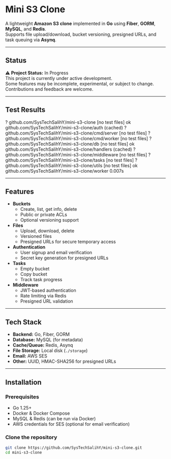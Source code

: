 # Mini S3 Clone

A lightweight **Amazon S3 clone** implemented in **Go** using **Fiber**, **GORM**, **MySQL**, and **Redis**.  
Supports file upload/download, bucket versioning, presigned URLs, and task queuing via **Asynq**.

---

## Status

⚠️ **Project Status:** In Progress  
This project is currently under active development.  
Some features may be incomplete, experimental, or subject to change. Contributions and feedback are welcome.

---
## Test Results
?       github.com/SysTechSalihY/mini-s3-clone  [no test files]
ok      github.com/SysTechSalihY/mini-s3-clone/auth     (cached)
?       github.com/SysTechSalihY/mini-s3-clone/cmd/server       [no test files]
?       github.com/SysTechSalihY/mini-s3-clone/cmd/worker       [no test files]
?       github.com/SysTechSalihY/mini-s3-clone/db       [no test files]
ok      github.com/SysTechSalihY/mini-s3-clone/handlers (cached)
?       github.com/SysTechSalihY/mini-s3-clone/middleware       [no test files]
?       github.com/SysTechSalihY/mini-s3-clone/tasks    [no test files]
?       github.com/SysTechSalihY/mini-s3-clone/utils    [no test files]
ok      github.com/SysTechSalihY/mini-s3-clone/worker   0.007s

---

## Features

- **Buckets**
  - Create, list, get info, delete
  - Public or private ACLs
  - Optional versioning support
- **Files**
  - Upload, download, delete
  - Versioned files
  - Presigned URLs for secure temporary access
- **Authentication**
  - User signup and email verification
  - Secret key generation for presigned URLs
- **Tasks**
  - Empty bucket
  - Copy bucket
  - Track task progress
- **Middleware**
  - JWT-based authentication
  - Rate limiting via Redis
  - Presigned URL validation

---

## Tech Stack

- **Backend:** Go, Fiber, GORM
- **Database:** MySQL (for metadata)
- **Cache/Queue:** Redis, Asynq
- **File Storage:** Local disk (`./storage`)
- **Email:** AWS SES
- **Other:** UUID, HMAC-SHA256 for presigned URLs

---

## Installation

### Prerequisites

- Go 1.25+
- Docker & Docker Compose
- MySQL & Redis (can be run via Docker)
- AWS credentials for SES (optional for email verification)

### Clone the repository

```bash
git clone https://github.com/SysTechSalihY/mini-s3-clone.git
cd mini-s3-clone
